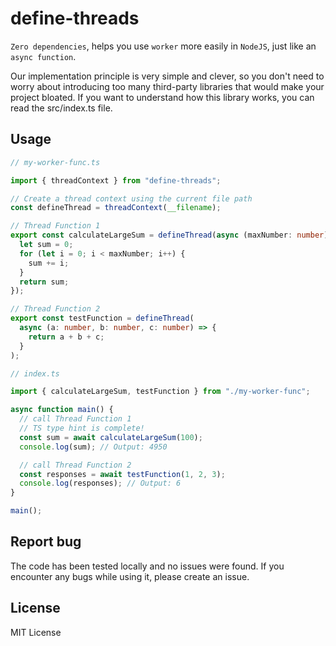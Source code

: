# define-threads

`Zero dependencies`, helps you use `worker` more easily in `NodeJS`, just like an `async function`.

Our implementation principle is very simple and clever, so you don't need to worry about introducing too many third-party libraries that would make your project bloated.
If you want to understand how this library works, you can read the src/index.ts file.

## Usage

```ts
// my-worker-func.ts

import { threadContext } from "define-threads";

// Create a thread context using the current file path
const defineThread = threadContext(__filename);

// Thread Function 1
export const calculateLargeSum = defineThread(async (maxNumber: number) => {
  let sum = 0;
  for (let i = 0; i < maxNumber; i++) {
    sum += i;
  }
  return sum;
});

// Thread Function 2
export const testFunction = defineThread(
  async (a: number, b: number, c: number) => {
    return a + b + c;
  }
);
```

```ts
// index.ts

import { calculateLargeSum, testFunction } from "./my-worker-func";

async function main() {
  // call Thread Function 1
  // TS type hint is complete!
  const sum = await calculateLargeSum(100);
  console.log(sum); // Output: 4950

  // call Thread Function 2
  const responses = await testFunction(1, 2, 3);
  console.log(responses); // Output: 6
}

main();
```

## Report bug

The code has been tested locally and no issues were found. If you encounter any bugs while using it, please create an issue.

## License

MIT License

